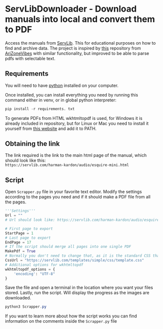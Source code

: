 # ServLibDownloader - Download manuals into local and convert them to PDF

Access the manuals from [ServLib](https://servlib.com).
This for educational purposes on how to find and archive data. The project is inspired by [this](https://github.com/AriZoneVibes/ServLibScrapper/) repository 
from [AriZoneVibes](https://github.com/AriZoneVibes) with similar functionality, but improved to be able to parse pdfs with selectable text.

## Requirements

You will need to have [python](https://docs.microsoft.com/en-us/windows/python/beginners) installed on your computer.

Once installed, you can install everything you need by running this command either in venv, or in global python interpreter:  

```py
pip install -r requirements. txt
```

To generate PDFs from HTML wkhtmltopdf is used, for Windows it is already included in repository, 
but for Linux or Mac you need to install it yourself from [this website](https://wkhtmltopdf.org/downloads.html) and add it to PATH.

## Obtaining the link

The link required is the link to the main html page of the manual, which should look like this:  
`https://servlib.com/harman-kardon/audio/esquire-mini.html`

## Script

Open `Scrapper.py` file in your favorite text editor. Modify the settings according to the pages you need and if it should make a PDF file from all the pages.

```py
'''Settings'''
Url = ""
# Url should look like: https://servlib.com/harman-kardon/audio/esquire-mini.html

# First page to export
StartPage = 1  
# Last page to export
EndPage = 17  
# If the script should merge all pages into one single PDF
MakePdf = True  
# Normally you don't need to change that, as it is the standard CSS that ServLib uses.  
CssUrl = "https://servlib.com/templates/simple/css/template.css"  
# Additional options for wkhtmltopdf 
wkhtmltopdf_options = {
    'encoding': "UTF-8"
}
```

Save the file and open a terminal in the location where you want your files stored. Lastly, run the script. Will display the progress as the images are downloaded.

```powershell
python3 Scrapper.py
```

If you want to learn more about how the script works you can find information on the comments inside the `Scrapper.py` file
